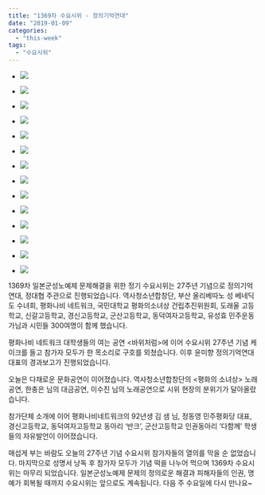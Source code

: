```yaml
---
title: "1369차 수요시위 - 정의기억연대"
date: "2019-01-09"
categories: 
  - "this-week"
tags: 
  - "수요시위"
---
```


- ![](https://r2.womenandwar.net/2019/01/1-1-1024x680.jpg)
    
- ![](https://r2.womenandwar.net/2019/01/2-1-1024x680.jpg)
    
- ![](https://r2.womenandwar.net/2019/01/3-1-1024x680.jpg)
    
- ![](https://r2.womenandwar.net/2019/01/4-1-1024x680.jpg)
    
- ![](https://r2.womenandwar.net/2019/01/5-1-1024x680.jpg)
    
- ![](https://r2.womenandwar.net/2019/01/6-1-1024x680.jpg)
    
- ![](https://r2.womenandwar.net/2019/01/7-1-1024x680.jpg)
    
- ![](https://r2.womenandwar.net/2019/01/8-1-1024x680.jpg)
    
- ![](https://r2.womenandwar.net/2019/01/9-1-1024x680.jpg)
    
- ![](https://r2.womenandwar.net/2019/01/10-1-1024x680.jpg)
    
- ![](https://r2.womenandwar.net/2019/01/11-1024x680.jpg)
    
- ![](https://r2.womenandwar.net/2019/01/12-1024x680.jpg)
    
- ![](https://r2.womenandwar.net/2019/01/13-1024x680.jpg)
    
- ![](https://r2.womenandwar.net/2019/01/14-1024x680.jpg)
    

1369차 일본군성노예제 문제해결을 위한 정기 수요시위는 27주년 기념으로 정의기억연대, 정대협 주관으로 진행되었습니다. 역사청소년합창단, 부산 올리베따노 성 베네딕도 수녀회, 평화나비 네트워크, 국민대학교 평화의소녀상 건립추진위원회, 도래울 고등학교, 신갈고등학교, 경신고등학교, 군산고등학교, 동덕여자고등학교, 유성효 민주운동가님과 시민들 300여명이 함께 했습니다.

평화나비 네트워크 대학생들의 여는 공연 <바위처럼>에 이어 수요시위 27주년 기념 케이크를 들고 참가자 모두가 한 목소리로 구호를 외쳤습니다. 이후 윤미향 정의기억연대 대표의 경과보고가 진행되었습니다.

오늘은 다채로운 문화공연이 이어졌습니다. 역사청소년합창단의 <평화의 소녀상> 노래공연, 한충은 님의 대금공연, 이수진 님의 노래공연으로 시위 현장의 분위기가 달아올랐습니다.

참가단체 소개에 이어 평화나비네트워크의 92년생 김 샘 님, 정동영 민주평화당 대표, 경신고등학교, 동덕여자고등학교 동아리 ‘반크’, 군산고등학교 인권동아리 ‘다함께’ 학생들의 자유발언이 이어졌습니다.

매섭게 부는 바람도 오늘의 27주년 기념 수요시위 참가자들의 열의를 막을 순 없었습니다. 마지막으로 성명서 낭독 후 참가자 모두가 기념 떡을 나누어 먹으며 1369차 수요시위는 마무리 되었습니다. 일본군성노예제 문제의 정의로운 해결과 피해자들의 인권, 명예가 회복될 때까지 수요시위는 앞으로도 계속됩니다. 다음 주 수요일에 다시 만나요~
